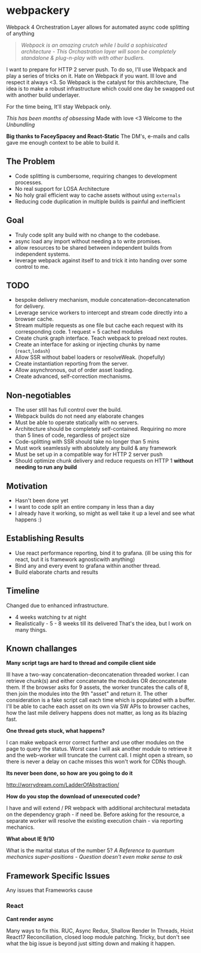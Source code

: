 # webpackery
Webpack 4 Orchestration Layer allows for automated async code splitting of anything

>*Webpack is an amazing crutch while I build a sophisicated architecture - This Orchastration layer will soon be completely standalone & plug-n-play with with other budlers.* 

I want to prepare for HTTP 2 server push. To do so, I'll use Webpack and play a series of tricks on it. Hate on Webpack if you want. Ill love and respect it always <3. So Webpack is the catalyst for this architecture, The idea is to make a robust infrastructure which could one day be swapped out with another build underlayer.

For the time being, It'll stay Webpack only. 

*This has been months of obsessing*
Made with love <3 
Welcome to the *Unbundling* 

**Big thanks to FaceySpacey and React-Static** 
The DM's, e-mails and calls gave me enough context to be able to build it. 

## The Problem
- Code splitting is cumbersome, requiring changes to development processes.
- No real support for LOSA Architecture 
- No holy grail efficient way to cache assets without using `externals`
- Reducing code duplication in multiple builds is painful and inefficient

## Goal
- Truly code split any build with no change to the codebase.
- async load any import without needing a to write promises.
- allow resources to be shared between independent builds from independent systems. 
- leverage webpack against itself to and trick it into handing over some control to me.

## TODO
- bespoke delivery mechanism, module concatenation-deconcatenation for delivery.
- Leverage service workers to intercept and stream code directly into a browser cache.
- Stream multiple requests as one file but cache each request with its corresponding code. 1 request = 5 cached modules
- Create chunk graph interface. Teach webpack to preload next routes. 
- Create an interface for asking or injecting chunks by name (`react`,`lodash`)
- Allow SSR without babel loaders or resolveWeak. (hopefully)
- Create instantiation reporting from the server.
- Allow asynchronous, out of order asset loading.
- Create advanced, self-correction mechanisms.

## Non-negotiables
- The user still has full control over the build. 
- Webpack builds do not need any elaborate changes
- Must be able to operate statically with no servers. 
- Architecture should be completely self-contained. Requiring no more than 5 lines of code, regardless of project size
- Code-splitting with SSR should take no longer than 5 mins
- Must work seamlessly with absolutely any build & any framework
- Must be set up in a compatible way for HTTP 2 server push 
- Should optimize chunk delivery and reduce requests on HTTP 1 **without needing to run any build** 

## Motivation
- Hasn't been done yet
- I want to code split an entire company in less than a day
- I already have it working, so might as well take it up a level and see what happens :) 

## Establishing Results
- Use react performance reporting, bind it to grafana. (ill be using this for react, but it is framework agnosticwith anything)
- Bind any and every event to grafana within another thread.
- Build elaborate charts and results

## Timeline
Changed due to enhanced infrastructure. 
- 4 weeks watching tv at night
- Realistically - 5 - 8 weeks till its delivered
That's the idea, but I work on many things. 

## Known challanges

**Many script tags are hard to thread and compile client side**

Ill have a two-way concatenation-deconcatenation threaded worker. I can retrieve chunk(s) and either concatenate the modules OR deconcatenate them. If the browser asks for 9 assets, the worker truncates the calls of 8, then join the modules into the 9th "asset" and return it. The other consideration is a fake script call each time which is populated with a buffer. I'll be able to cache each asset on its own via SW APIs to browser caches, how the last mile delivery happens does not matter, as long as its blazing fast.

**One thread gets stuck, what happens?**

I can make webpack error correct further and use other modules on the page to query the status. Worst case I will ask another module to retrieve it and the web-worker will truncate the current call. I might open a stream, so there is never a delay on cache misses this won't work for CDNs though. 

**Its never been done, so how are you going to do it**

http://worrydream.com/LadderOfAbstraction/

**How do you stop the download of unexecuted code?**

I have and will extend / PR webpack with additional architectural metadata on the dependency graph - if need be. Before asking for the resource, a separate worker will resolve the existing execution chain - via reporting mechanics. 

**What about IE 9/10**

What is the marital status of the number 5? *A Reference to quantum mechanics super-positions - Question doesn't even make sense to ask*

## Framework Specific Issues
Any issues that Frameworks cause

### React

**Cant render async**

Many ways to fix this. RUC, Async Redux, Shallow Render In Threads, Hoist React17 Reconciliation, closed loop module patching. Tricky, but don't see what the big issue is beyond just sitting down and making it happen.

